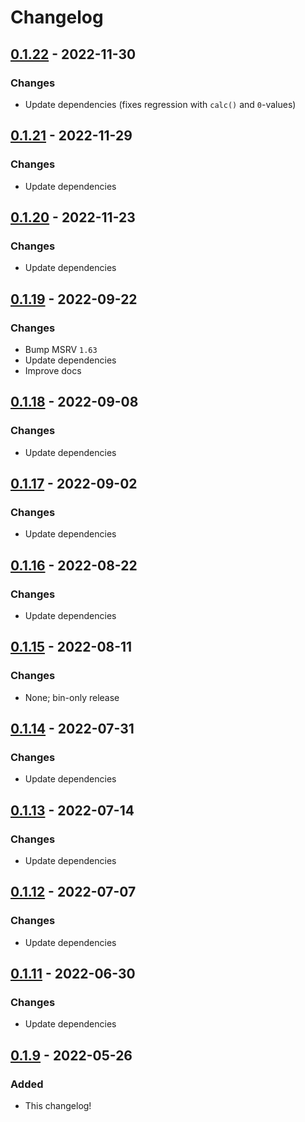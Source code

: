 # Changelog



## [0.1.22](https://github.com/Blobfolio/guff/releases/tag/v0.1.22) - 2022-11-30

### Changes

* Update dependencies (fixes regression with `calc()` and `0`-values)



## [0.1.21](https://github.com/Blobfolio/guff/releases/tag/v0.1.21) - 2022-11-29

### Changes

* Update dependencies



## [0.1.20](https://github.com/Blobfolio/guff/releases/tag/v0.1.20) - 2022-11-23

### Changes

* Update dependencies



## [0.1.19](https://github.com/Blobfolio/guff/releases/tag/v0.1.19) - 2022-09-22

### Changes

* Bump MSRV `1.63`
* Update dependencies
* Improve docs



## [0.1.18](https://github.com/Blobfolio/guff/releases/tag/v0.1.18) - 2022-09-08

### Changes

* Update dependencies



## [0.1.17](https://github.com/Blobfolio/guff/releases/tag/v0.1.17) - 2022-09-02

### Changes

* Update dependencies



## [0.1.16](https://github.com/Blobfolio/guff/releases/tag/v0.1.16) - 2022-08-22

### Changes

* Update dependencies



## [0.1.15](https://github.com/Blobfolio/guff/releases/tag/v0.1.15) - 2022-08-11

### Changes

* None; bin-only release



## [0.1.14](https://github.com/Blobfolio/guff/releases/tag/v0.1.14) - 2022-07-31

### Changes

* Update dependencies



## [0.1.13](https://github.com/Blobfolio/guff/releases/tag/v0.1.13) - 2022-07-14

### Changes

* Update dependencies



## [0.1.12](https://github.com/Blobfolio/guff/releases/tag/v0.1.12) - 2022-07-07

### Changes

* Update dependencies



## [0.1.11](https://github.com/Blobfolio/guff/releases/tag/v0.1.11) - 2022-06-30

### Changes

* Update dependencies



## [0.1.9](https://github.com/Blobfolio/guff/releases/tag/v0.1.9) - 2022-05-26

### Added

* This changelog!

